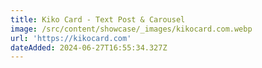 ```yaml
---
title: Kiko Card - Text Post & Carousel
image: /src/content/showcase/_images/kikocard.com.webp
url: 'https://kikocard.com'
dateAdded: 2024-06-27T16:55:34.327Z
---
```


